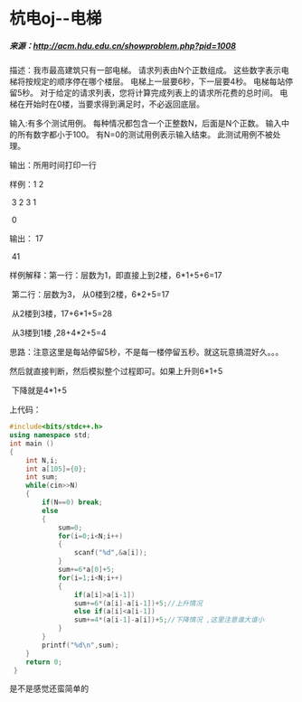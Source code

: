 #                       杭电oj--电梯

#####      来源：http://acm.hdu.edu.cn/showproblem.php?pid=1008

描述：我市最高建筑只有一部电梯。 请求列表由N个正数组成。 这些数字表示电梯将按规定的顺序停在哪个楼层。 电梯上一层要6秒，下一层要4秒。 电梯每站停留5秒。 对于给定的请求列表，您将计算完成列表上的请求所花费的总时间。 电梯在开始时在0楼，当要求得到满足时，不必返回底层。

输入:有多个测试用例。 每种情况都包含一个正整数N，后面是N个正数。 输入中的所有数字都小于100。 有N=0的测试用例表示输入结束。 此测试用例不被处理。

输出：所用时间打印一行

样例：1 2

​            3 2 3 1

​            0    

输出： 17

​             41

样例解释：第一行：层数为1，即直接上到2楼，6*1+5+6=17

​                    第二行：层数为3， 从0楼到2楼，6*2+5=17

​                                                      从2楼到3楼，17+6*1+5=28

​                                                      从3楼到1楼 ,28+4*2+5=4                          

思路：注意这里是每站停留5秒，不是每一楼停留五秒。就这玩意搞混好久。。。

然后就直接判断，然后模拟整个过程即可。如果上升则6*1+5

​                                                                                下降就是4*1+5

上代码：

```c++
#include<bits/stdc++.h>
using namespace std;
int main ()
{
	int N,i;
	int a[105]={0};
	int sum; 
	while(cin>>N)
	{
		if(N==0) break;
		else
		{
			sum=0;
		    for(i=0;i<N;i++)
			{
				scanf("%d",&a[i]);
			}
			sum+=6*a[0]+5; 
			for(i=1;i<N;i++)
			{
				if(a[i]>a[i-1]) 
				sum+=6*(a[i]-a[i-1])+5;//上升情况 
				else if(a[i]<a[i-1])
				sum+=4*(a[i-1]-a[i])+5;//下降情况 ,这里注意谁大谁小
			}
		}
		printf("%d\n",sum);
	}
	return 0;
 } 
```

是不是感觉还蛮简单的